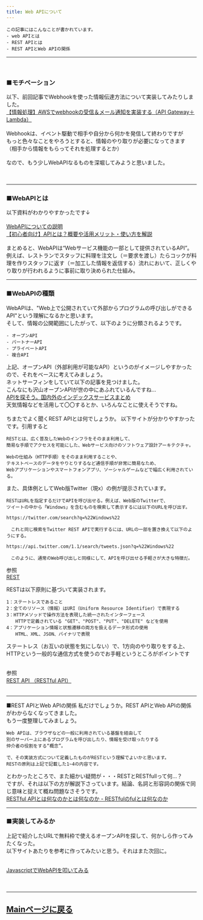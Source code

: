 ```yaml
---
title: Web APIについて
---
```

<script async src="https://pagead2.googlesyndication.com/pagead/js/adsbygoogle.js?client=ca-pub-2844921131740253"
     crossorigin="anonymous"></script>
<!-- Global site tag (gtag.js) - Google Analytics -->
<script async src="https://www.googletagmanager.com/gtag/js?id=G-H1234VX5NE"></script>
<script>
  window.dataLayer = window.dataLayer || [];
  function gtag(){dataLayer.push(arguments);}
  gtag('js', new Date());

  gtag('config', 'G-H1234VX5NE');
</script>



```
この記事にはこんなことが書かれています。
- web APIとは
- REST APIとは
- REST APIとWeb APIの関係
```

----
 <br>

### ■モチベーション <br>

以下、前回記事でWebhookを使った情報伝達方法について実装してみたりしました。 <br>
[【情報処理】AWSでwebhookの受信＆メール通知を実装する（API Gateway＋Lambda）](https://kissshot-skup.github.io/webpage/webhook/)<br>
<br>
Webhookは、イベント駆動で相手や自分から何かを発信して終わりですが<br>
もっと色々なことをやろうとすると、情報のやり取りが必要になってきます<br>
（相手から情報をもらってそれを処理するとか）<br>
<br>
なので、もう少しWebAPIなるものを深堀してみようと思いました。<br>
<br><br>

----

### ■WebAPIとは<br>
以下資料がわかりやすかったです↓ <br><br>
[WebAPIについての説明](https://qiita.com/busyoumono99/items/9b5ffd35dd521bafce47)<br>
[【初心者向け】APIとは？概要や活用メリット・使い方を解説](https://blog.hubspot.jp/website/api)
<br><br>
まとめると、WebAPIは“Webサービス機能の一部として提供されているAPI”。<br>
例えば、レストランでスタッフに料理を注文し（＝要求を渡し）たらコックが料理を作りスタッフに返す（＝加工した情報を返信する）流れにおいて、正しくやり取りが行われるように事前に取り決められた仕組み。<br>

----

### ■WebAPIの種類<br>
WebAPIは、"Web上で公開されていて外部からプログラムの呼び出しができるAPI"という理解になるかと思います。<br>
そして、情報の公開範囲にしたがって、以下のように分類されるようです。<br>
```
- オープンAPI
- パートナーAPI
- プライベートAPI
- 複合API
```
上記、オープンAPI（外部利用が可能なAPI）というのがイメージしやすかったので、それをベースに考えてみましょう。<br>
ネットサーフィンをしていて以下の記事を見つけました。<br>
こんなにも沢山オープンAPIが世の中にあふれているんですね…<br>
[APIを探そう。国内外のインデックスサービスまとめ](https://developer.ntt.com/ja/blog/API%E3%82%92%E6%8E%A2%E3%81%9D%E3%81%86%E3%80%82%E5%9B%BD%E5%86%85%E5%A4%96%E3%81%AE%E3%82%A4%E3%83%B3%E3%83%87%E3%83%83%E3%82%AF%E3%82%B9%E3%82%B5%E3%83%BC%E3%83%93%E3%82%B9%E3%81%BE%E3%81%A8%E3%82%81)
<br>
天気情報などを活用して〇〇するとか、いろんなことに使えそうですね。
<br>
<br>
ちまたでよく聞くREST APIとは何でしょうか。
以下サイトが分かりやすかったです。引用すると<br>

```
RESTとは、広く普及したWebのインフラをそのまま利用して、
簡易な手順でアクセスを可能にした、Webサービス向けのソフトウェア設計アーキテクチャ。

Webの仕組み（HTTP手順）をそのまま利用することや、
テキストベースのデータをやりとりするなど通信手順が非常に簡易なため、
Webアプリケーションやスマートフォンアプリ、ソーシャルゲームなどで幅広く利用されている。
```

また、具体例としてWeb版Twitter（現x）の例が提示されています。<br>

```
RESTはURLを指定するだけでAPIを呼び出せる。例えば、Web版のTwitterで、
ツイートの中から「Windows」を含むものを検索して表示するには以下のURLを呼び出す。

https://twitter.com/search?q=%22Windows%22

　これと同じ検索をTwitter REST APIで実行するには、URLの一部を置き換えて以下のようにする。

https://api.twitter.com/1.1/search/tweets.json?q=%22Windows%22

　このように、通常のWeb呼び出しと同様にして、APIを呼び出せる手軽さが大きな特徴だ。
```

参照<br>
[REST](https://atmarkit.itmedia.co.jp/ait/articles/1601/13/news033.html)<br>

RESTは以下原則に基づいて実装されます。
<br>
```
1：ステートレスであること
2：全てのリソース（情報）はURI（Uniform Resource Identifier）で表現する
3：HTTPメソッドで操作方法を表現した統一されたインターフェース
　　HTTPで定義されている "GET"、"POST"、"PUT"、"DELETE" などを使用
4：アプリケーション情報と状態遷移の両方を扱えるデータ形式の使用
　　HTML、XML、JSON、バイナリで表現
```
ステートレス（お互いの状態を気にしない）で、1方向のやり取りをする上、HTTPという一般的な通信方式を使うのでお手軽というところがポイントです<br>
<br>

参照<br>
[REST API （RESTful API）](https://www.infraexpert.com/study/sdn09.html)<br>
<br>

----

■REST APIとWeb APIの関係
私だけでしょうか。REST APIとWeb APIの関係がわからなくなってきました。<br>
もう一度整理してみましょう。<br>

```
Web APIは、ブラウザなどの一般に利用されている基盤を経由して
別のサーバー上にあるプログラムを呼び出したり、情報を受け取ったりする
仲介者の役割をする“概念”。

で、その実装方式について定義したものがRESTという理解でよいかと思います。
RESTの原則は上記で記載した1~4の内容です。

```

とわかったところで、また細かい疑問が・・・RESTとRESTfullって何…？<br>
ですが、それは以下の方が解説下さっています。結論、名詞と形容詞の関係で同じ意味と捉えて概ね問題なさそうです。
<br>
[RESTful APIとは何なのかとは何なのか - RESTfulのfulとは何なのか](https://qiita.com/e99h2121/items/4409af3879e8638b8200#:~:text=%E3%83%AD%E3%82%A4%E3%83%BB%E3%83%95%E3%82%A3%E3%83%BC%E3%83%AB%E3%83%87%E3%82%A3%E3%83%B3%E3%82%B0%E3%81%AE%E8%AB%96%E6%96%87%E3%81%A7,%E6%84%8F%E5%91%B3%E3%81%A7%E4%BD%BF%E7%94%A8%E3%81%95%E3%82%8C%E3%81%BE%E3%81%99%E3%80%82)<br>


----

### ■実装してみるか<br>
上記で紹介したURLで無料枠で使えるオープンAPIを探して、何かしら作ってみたくなった。<br>
以下サイトあたりを参考に作ってみたいと思う。それはまた次回に。<br>
<br>

[JavascriptでWebAPIを叩いてみる](https://qiita.com/anago1030/items/5292007ed5db10d25505)<br>
<br><br>

----


## [Mainページに戻る](https://kissshot-skup.github.io/webpage)

